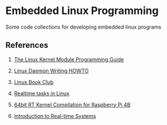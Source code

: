 # Embedded Linux Programming

Some code collections for developing embedded linux programs

## References

1. [The Linux Kernel Module Programming Guide](https://sysprog21.github.io/lkmpg/)

2. [Linux Daemon Writing HOWTO](http://www.netzmafia.de/skripten/unix/linux-daemon-howto.html)

3. [Linux Book Club](https://hackmd.io/@combo-tw/Linux-%E8%AE%80%E6%9B%B8%E6%9C%83)

4. [Realtime tasks in Linux](https://www.isy.liu.se/edu/kurs/TSEA81/lecture_linux_realtime.html)

5. [64bit RT Kernel Compilation for Raspberry Pi 4B](https://www.instructables.com/64bit-RT-Kernel-Compilation-for-Raspberry-Pi-4B-/)

6. [Introduction to Real-time Systems
](https://design.ros2.org/articles/realtime_background.html?fbclid=IwAR0zRXocBVjwVug6NP7Jt5uXOZa0ALc1cELW1vcKJDqDB2oFSfugB8-coYE)
